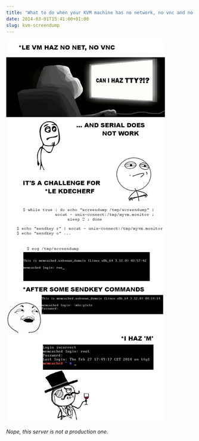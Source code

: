 ```yaml
---
title: "What to do when your KVM machine has no network, no vnc and no serial ?"
date: 2014-03-01T15:41:00+01:00
slug: kvm-screendump
---
```


![](screendump.png)

_Nope, this server is not a production one._
